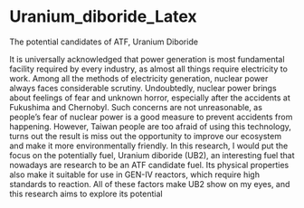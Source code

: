 # Uranium_diboride_Latex
The potential candidates of ATF, Uranium Diboride

It is universally acknowledged that power generation is most fundamental facility required by every
industry, as almost all things require electricity to work. Among all the methods of electricity generation, nuclear power always faces considerable scrutiny. Undoubtedly, nuclear power brings about
feelings of fear and unknown horror, especially after the accidents at Fukushima and Chernobyl. Such
concerns are not unreasonable, as people’s fear of nuclear power is a good measure to prevent accidents
from happening. However, Taiwan people are too afraid of using this technology, turns out the result
is miss out the opportunity to improve our ecosystem and make it more environmentally friendly. In
this research, I would put the focus on the potentially fuel, Uranium diboride (UB2), an interesting fuel
that nowadays are research to be an ATF candidate fuel. Its physical properties also make it suitable
for use in GEN-IV reactors, which require high standards to reaction. All of these factors make UB2
show on my eyes, and this research aims to explore its potential
